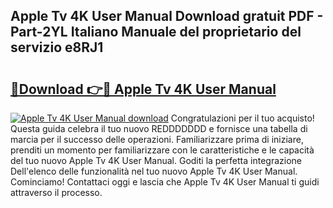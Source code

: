 ## Apple Tv 4K User Manual Download gratuit PDF - Part-2YL Italiano Manuale del proprietario del servizio e8RJ1

# <h2><a href="http://dfdp2y.blite.top/?on=Apple+Tv+4K+User+Manual">🔗Download 👉🔴 Apple Tv 4K User Manual</a></h2>

[![Apple Tv 4K User Manual download](https://i.imgur.com/lujVjoI.png)](http://dfdp2y.blite.top/?on=Apple+Tv+4K+User+Manual)
Congratulazioni per il tuo acquisto! Questa guida celebra il tuo nuovo REDDDDDDD e fornisce una tabella di marcia per il successo delle operazioni. Familiarizzare prima di iniziare, prenditi un momento per familiarizzare con le caratteristiche e le capacità del tuo nuovo Apple Tv 4K User Manual. Goditi la perfetta integrazione Dell'elenco delle funzionalità nel tuo nuovo Apple Tv 4K User Manual. Cominciamo! Contattaci oggi e lascia che Apple Tv 4K User Manual ti guidi attraverso il processo.
